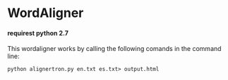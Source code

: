 # WordAligner
#### requirest python 2.7
This wordaligner works by calling the following comands in the command line:
```
python alignertron.py en.txt es.txt> output.html
```
